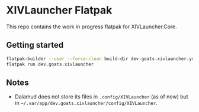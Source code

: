 # XIVLauncher Flatpak

This repo contains the work in progress flatpak for XIVLauncher.Core.

## Getting started
```bash
flatpak-builder --user --force-clean build-dir dev.goats.xivlauncher.yml --install
flatpak run dev.goats.xivlauncher
```

## Notes
* Dalamud does not store its files in `.config/XIVLauncher` (as of now) but in `~/.var/app/dev.goats.xivlauncher/config/XIVLauncher`.